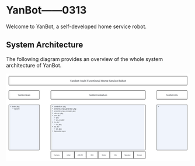 # YanBot——0313

Welcome to YanBot, a self-developed home service robot.


## System Architecture

The following diagram provides an overview of the whole system architecture of YanBot.

![YanBot System Architecture](docs/system.png)
